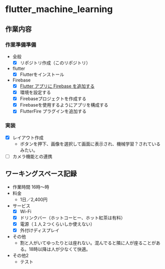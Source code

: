 # flutter_machine_learning
## 作業内容
### 作業準備準備
  - 全般
    - [X] リポジトリ作成（このリポジトリ）
  - flutter
    - [X] Flutterをインストール
  - Firebase
    - [X] [Flutter アプリに Firebase を追加する](https://firebase.google.com/docs/flutter/setup)
    - [X] 環境を設定する
    - [X] Firebaseプロジェクトを作成する
    - [X] Firebaseを使用するようにアプリを構成する
    - [X] FlutterFire プラグインを追加する
### 実装
  - [X] レイアウト作成
    - ボタンを押下、画像を選択して画面に表示され、機械学習？されているみたい。
  - [ ] カメラ機能との連携
## ワーキングスペース記録
- 作業時間
  16時〜時
- 料金
  - 1日／2,400円
- サービス
  - [X] Wi-Fi
  - [X] ドリンクバー（ホットコーヒー、ホット紅茶は有料）
  - [X] 電源（１人２つくらいしか使えない）
  - [X] 外付けディスプレイ  
- その他
  - 割と人がいてゆったりとは座れない。混んでると隣に人が座ることがある。18時以降は人が少なくて快適。
- その他2
  - テスト
